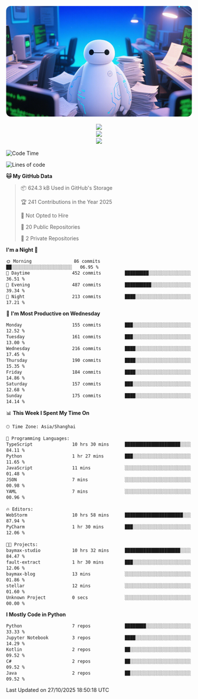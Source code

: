 <div align="center">
  <!--
  <img src="https://readme-typing-svg.demolab.com?font=Zhi+Mang+Xing&size=40&pause=1000&color=000000&center=true&vCenter=true&lines=Baymax%E5%B0%8F%E6%8C%AF;Hello%20World"/><br/>
  -->
  <img src="assets/author_banner.png" height="300"/><br/>
  <br/>
  <img src="https://skillicons.dev/icons?i=python,java,kotlin,javascript,typescript,rust,c,cs" /><br/>
  <img src="https://skillicons.dev/icons?i=pytorch,spring,react,fastapi,docker,mysql,mongodb,linux" /><br/>
  <img src="https://skillicons.dev/icons?i=idea,pycharm,webstorm,androidstudio,vscode,git,vim,obsidian" /><br/>
</div>

<!--START_SECTION:waka-->
![Code Time](http://img.shields.io/badge/Code%20Time-1%2C441%20hrs%2028%20mins-blue)

![Lines of code](https://img.shields.io/badge/From%20Hello%20World%20I%27ve%20Written-6.1%20million%20lines%20of%20code-blue)

**🐱 My GitHub Data** 

> 📦 624.3 kB Used in GitHub's Storage 
 > 
> 🏆 241 Contributions in the Year 2025
 > 
> 🚫 Not Opted to Hire
 > 
> 📜 20 Public Repositories 
 > 
> 🔑 2 Private Repositories 
 > 
**I'm a Night 🦉** 

```text
🌞 Morning                86 commits          ██░░░░░░░░░░░░░░░░░░░░░░░   06.95 % 
🌆 Daytime                452 commits         █████████░░░░░░░░░░░░░░░░   36.51 % 
🌃 Evening                487 commits         ██████████░░░░░░░░░░░░░░░   39.34 % 
🌙 Night                  213 commits         ████░░░░░░░░░░░░░░░░░░░░░   17.21 % 
```
📅 **I'm Most Productive on Wednesday** 

```text
Monday                   155 commits         ███░░░░░░░░░░░░░░░░░░░░░░   12.52 % 
Tuesday                  161 commits         ███░░░░░░░░░░░░░░░░░░░░░░   13.00 % 
Wednesday                216 commits         ████░░░░░░░░░░░░░░░░░░░░░   17.45 % 
Thursday                 190 commits         ████░░░░░░░░░░░░░░░░░░░░░   15.35 % 
Friday                   184 commits         ████░░░░░░░░░░░░░░░░░░░░░   14.86 % 
Saturday                 157 commits         ███░░░░░░░░░░░░░░░░░░░░░░   12.68 % 
Sunday                   175 commits         ████░░░░░░░░░░░░░░░░░░░░░   14.14 % 
```


📊 **This Week I Spent My Time On** 

```text
🕑︎ Time Zone: Asia/Shanghai

💬 Programming Languages: 
TypeScript               10 hrs 30 mins      █████████████████████░░░░   84.11 % 
Python                   1 hr 27 mins        ███░░░░░░░░░░░░░░░░░░░░░░   11.65 % 
JavaScript               11 mins             ░░░░░░░░░░░░░░░░░░░░░░░░░   01.48 % 
JSON                     7 mins              ░░░░░░░░░░░░░░░░░░░░░░░░░   00.98 % 
YAML                     7 mins              ░░░░░░░░░░░░░░░░░░░░░░░░░   00.96 % 

🔥 Editors: 
WebStorm                 10 hrs 58 mins      ██████████████████████░░░   87.94 % 
PyCharm                  1 hr 30 mins        ███░░░░░░░░░░░░░░░░░░░░░░   12.06 % 

🐱‍💻 Projects: 
baymax-studio            10 hrs 32 mins      █████████████████████░░░░   84.47 % 
fault-extract            1 hr 30 mins        ███░░░░░░░░░░░░░░░░░░░░░░   12.06 % 
baymax-blog              13 mins             ░░░░░░░░░░░░░░░░░░░░░░░░░   01.86 % 
stellar                  12 mins             ░░░░░░░░░░░░░░░░░░░░░░░░░   01.60 % 
Unknown Project          0 secs              ░░░░░░░░░░░░░░░░░░░░░░░░░   00.00 % 
```

**I Mostly Code in Python** 

```text
Python                   7 repos             ████████░░░░░░░░░░░░░░░░░   33.33 % 
Jupyter Notebook         3 repos             ████░░░░░░░░░░░░░░░░░░░░░   14.29 % 
Kotlin                   2 repos             ██░░░░░░░░░░░░░░░░░░░░░░░   09.52 % 
C#                       2 repos             ██░░░░░░░░░░░░░░░░░░░░░░░   09.52 % 
Java                     2 repos             ██░░░░░░░░░░░░░░░░░░░░░░░   09.52 % 
```




 Last Updated on 27/10/2025 18:50:18 UTC
<!--END_SECTION:waka-->





